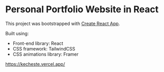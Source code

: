 # Personal Portfolio Website in React

This project was bootstrapped with [Create React App](https://github.com/facebook/create-react-app).

Built using:

- Front-end library: React
- CSS framework: TailwindCSS
- CSS animations library: Framer

https://kecheste.vercel.app/

